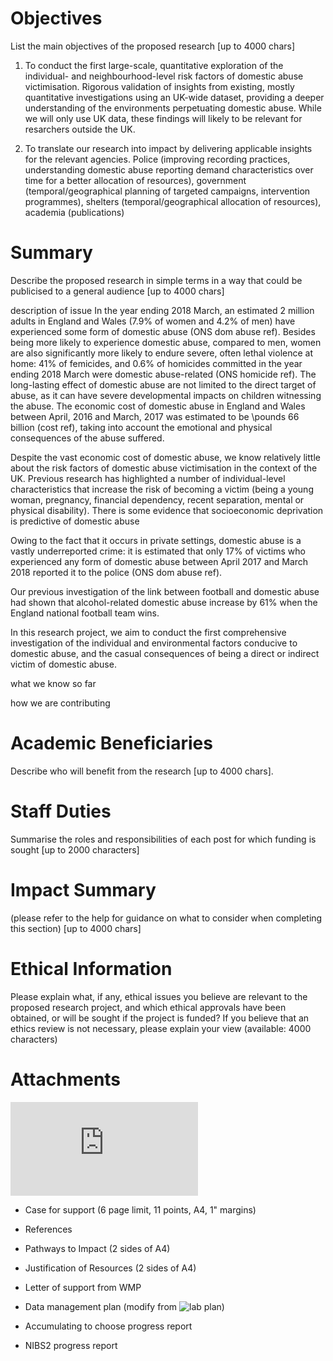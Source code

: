 # Objectives

List the main objectives of the proposed research [up to 4000 chars]


1) To conduct the first large-scale, quantitative exploration of the individual- and neighbourhood-level risk factors of domestic abuse victimisation. Rigorous validation of insights from existing, mostly quantitative investigations using an UK-wide dataset, providing a deeper understanding of the environments perpetuating domestic abuse. While we will only use UK data, these findings will likely to be relevant for resarchers outside the UK. 

2) To translate our research into impact by delivering applicable insights for the relevant agencies.  Police (improving recording practices, understanding domestic abuse reporting demand characteristics over time for a better allocation of resources), government (temporal/geographical planning of targeted campaigns, intervention programmes), shelters (temporal/geographical allocation of resources), academia (publications)



# Summary

Describe the proposed research in simple terms in a way that could be publicised to a general audience [up to 4000 chars]

description of issue
In the year ending 2018 March, an estimated 2 million adults in England and Wales (7.9% of women and 4.2% of men) have experienced some form of domestic abuse (ONS dom abuse ref). Besides being more likely to experience domestic abuse, compared to men, women are also significantly more likely to endure severe, often lethal violence at home: 41% of femicides, and 0.6% of homicides committed in the year ending 2018 March were domestic abuse-related (ONS homicide ref). The long-lasting effect of domestic abuse are not limited to the direct target of abuse, as it can have severe developmental impacts on children witnessing the abuse. The economic cost of domestic abuse in England and Wales between April, 2016 and March, 2017 was estimated to be \pounds 66 billion (cost ref), taking into account the emotional and physical consequences of the abuse suffered. 

Despite the vast economic cost of domestic abuse, we know relatively little about the risk factors of domestic abuse victimisation in the context of the UK. Previous research has highlighted a number of individual-level characteristics that increase the risk of becoming a victim (being a young woman, pregnancy, financial dependency, recent separation, mental or physical disability). There is some evidence that socioeconomic deprivation is predictive of domestic abuse

Owing to the fact that it occurs in private settings, domestic abuse is a vastly underreported crime: it is estimated that only 17% of victims who experienced any form of domestic abuse between April 2017 and March 2018 reported it to the police (ONS dom abuse ref). 

Our previous investigation of the link between football and domestic abuse had shown that alcohol-related domestic abuse increase by 61% when the England national football team wins.

In this research project, we aim to conduct the first comprehensive investigation of the individual and environmental factors conducive to domestic abuse, and the casual consequences of being a direct or indirect victim of domestic abuse.

what we know so far


how we are contributing




# Academic Beneficiaries

Describe who will benefit from the research [up to 4000 chars].




# Staff Duties

Summarise the roles and responsibilities of each post for which funding is sought [up to 2000 characters]




# Impact Summary 

(please refer to the help for guidance on what to consider when completing this section) [up to 4000 chars]



# Ethical Information

Please explain what, if any, ethical issues you believe are relevant to the proposed research project, and which ethical approvals have been obtained, or will be sought if the project is funded? If you believe that an ethics review is not necessary, please explain your view (available: 4000 characters)



# Attachments

![Instructions for attachments](https://je-s.rcuk.ac.uk/Handbook/Index.htm#pages/GuidanceonCompletingaStandardG/CaseforSupportandAttachments/ESRCSpecificRequirements.htm)

* Case for support (6 page limit, 11 points, A4, 1" margins) 

* References

* Pathways to Impact (2 sides of A4) 

* Justification of Resources (2 sides of A4)

* Letter of support from WMP

* Data management plan (modify from ![lab plan](https://github.com/neil-stewart/data_management_plan))

* Accumulating to choose progress report

* NIBS2 progress report


